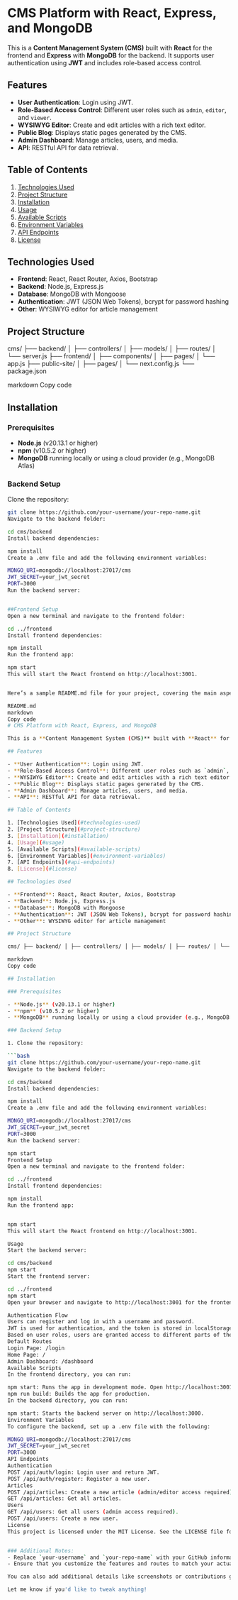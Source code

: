 # CMS Platform with React, Express, and MongoDB

This is a **Content Management System (CMS)** built with **React** for the frontend and **Express** with **MongoDB** for the backend. It supports user authentication using **JWT** and includes role-based access control.

## Features

- **User Authentication**: Login using JWT.
- **Role-Based Access Control**: Different user roles such as `admin`, `editor`, and `viewer`.
- **WYSIWYG Editor**: Create and edit articles with a rich text editor.
- **Public Blog**: Displays static pages generated by the CMS.
- **Admin Dashboard**: Manage articles, users, and media.
- **API**: RESTful API for data retrieval.

## Table of Contents

1. [Technologies Used](#technologies-used)
2. [Project Structure](#project-structure)
3. [Installation](#installation)
4. [Usage](#usage)
5. [Available Scripts](#available-scripts)
6. [Environment Variables](#environment-variables)
7. [API Endpoints](#api-endpoints)
8. [License](#license)

## Technologies Used

- **Frontend**: React, React Router, Axios, Bootstrap
- **Backend**: Node.js, Express.js
- **Database**: MongoDB with Mongoose
- **Authentication**: JWT (JSON Web Tokens), bcrypt for password hashing
- **Other**: WYSIWYG editor for article management

## Project Structure

cms/ ├── backend/ │ ├── controllers/ │ ├── models/ │ ├── routes/ │ └── server.js ├── frontend/ │ ├── components/ │ ├── pages/ │ └── app.js ├── public-site/ │ ├── pages/ │ └── next.config.js └── package.json

markdown
Copy code

## Installation

### Prerequisites

- **Node.js** (v20.13.1 or higher)
- **npm** (v10.5.2 or higher)
- **MongoDB** running locally or using a cloud provider (e.g., MongoDB Atlas)

### Backend Setup

Clone the repository:

   ```bash
   git clone https://github.com/your-username/your-repo-name.git
Navigate to the backend folder:

cd cms/backend
Install backend dependencies:

npm install
Create a .env file and add the following environment variables:

MONGO_URI=mongodb://localhost:27017/cms
JWT_SECRET=your_jwt_secret
PORT=3000
Run the backend server:


##Frontend Setup
Open a new terminal and navigate to the frontend folder:

cd ../frontend
Install frontend dependencies:

npm install
Run the frontend app:

npm start
This will start the React frontend on http://localhost:3001.


Here’s a sample README.md file for your project, covering the main aspects such as installation, usage, and the authentication flow with React, Express, MongoDB, and JWT.

README.md
markdown
Copy code
# CMS Platform with React, Express, and MongoDB

This is a **Content Management System (CMS)** built with **React** for the frontend and **Express** with **MongoDB** for the backend. It supports user authentication using **JWT** and includes role-based access control.

## Features

- **User Authentication**: Login using JWT.
- **Role-Based Access Control**: Different user roles such as `admin`, `editor`, and `viewer`.
- **WYSIWYG Editor**: Create and edit articles with a rich text editor.
- **Public Blog**: Displays static pages generated by the CMS.
- **Admin Dashboard**: Manage articles, users, and media.
- **API**: RESTful API for data retrieval.

## Table of Contents

1. [Technologies Used](#technologies-used)
2. [Project Structure](#project-structure)
3. [Installation](#installation)
4. [Usage](#usage)
5. [Available Scripts](#available-scripts)
6. [Environment Variables](#environment-variables)
7. [API Endpoints](#api-endpoints)
8. [License](#license)

## Technologies Used

- **Frontend**: React, React Router, Axios, Bootstrap
- **Backend**: Node.js, Express.js
- **Database**: MongoDB with Mongoose
- **Authentication**: JWT (JSON Web Tokens), bcrypt for password hashing
- **Other**: WYSIWYG editor for article management

## Project Structure

cms/ ├── backend/ │ ├── controllers/ │ ├── models/ │ ├── routes/ │ └── server.js ├── frontend/ │ ├── components/ │ ├── pages/ │ └── app.js ├── public-site/ │ ├── pages/ │ └── next.config.js └── package.json

markdown
Copy code

## Installation

### Prerequisites

- **Node.js** (v20.13.1 or higher)
- **npm** (v10.5.2 or higher)
- **MongoDB** running locally or using a cloud provider (e.g., MongoDB Atlas)

### Backend Setup

1. Clone the repository:

   ```bash
   git clone https://github.com/your-username/your-repo-name.git
Navigate to the backend folder:

cd cms/backend
Install backend dependencies:

npm install
Create a .env file and add the following environment variables:

MONGO_URI=mongodb://localhost:27017/cms
JWT_SECRET=your_jwt_secret
PORT=3000
Run the backend server:

npm start
Frontend Setup
Open a new terminal and navigate to the frontend folder:

cd ../frontend
Install frontend dependencies:

npm install
Run the frontend app:


npm start
This will start the React frontend on http://localhost:3001.

Usage
Start the backend server:

cd cms/backend
npm start
Start the frontend server:

cd ../frontend
npm start
Open your browser and navigate to http://localhost:3001 for the frontend or http://localhost:3000 for backend API.

Authentication Flow
Users can register and log in with a username and password.
JWT is used for authentication, and the token is stored in localStorage.
Based on user roles, users are granted access to different parts of the CMS.
Default Routes
Login Page: /login
Home Page: /
Admin Dashboard: /dashboard
Available Scripts
In the frontend directory, you can run:

npm start: Runs the app in development mode. Open http://localhost:3001 to view in the browser.
npm run build: Builds the app for production.
In the backend directory, you can run:

npm start: Starts the backend server on http://localhost:3000.
Environment Variables
To configure the backend, set up a .env file with the following:

MONGO_URI=mongodb://localhost:27017/cms
JWT_SECRET=your_jwt_secret
PORT=3000
API Endpoints
Authentication
POST /api/auth/login: Login user and return JWT.
POST /api/auth/register: Register a new user.
Articles
POST /api/articles: Create a new article (admin/editor access required).
GET /api/articles: Get all articles.
Users
GET /api/users: Get all users (admin access required).
POST /api/users: Create a new user.
License
This project is licensed under the MIT License. See the LICENSE file for details.


### Additional Notes:
- Replace `your-username` and `your-repo-name` with your GitHub information.
- Ensure that you customize the features and routes to match your actual CMS structure.

You can also add additional details like screenshots or contributions guidelines if required.

Let me know if you'd like to tweak anything!
